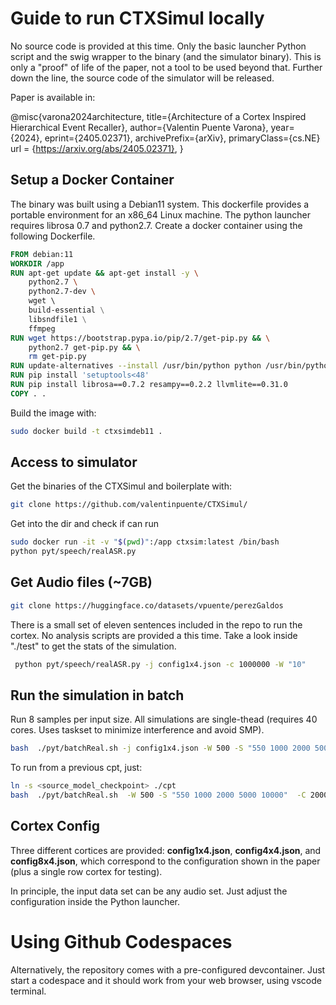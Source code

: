 
# Guide to run CTXSimul locally

No source code is provided at this time. Only the basic launcher Python script and the 
swig wrapper to the binary (and the simulator binary). This is only a 
"proof" of life of the paper, not a tool to be used beyond that. Further down the line, the source
code of the simulator will be released.

Paper is available in:

@misc{varona2024architecture,
      title={Architecture of a Cortex Inspired Hierarchical Event Recaller}, 
      author={Valentin Puente Varona},
      year={2024},
      eprint={2405.02371},
      archivePrefix={arXiv},
      primaryClass={cs.NE}
      url = {https://arxiv.org/abs/2405.02371},
}

## Setup a Docker Container 

The binary was built using a Debian11 system. This dockerfile provides a portable 
environment for an x86_64 Linux machine. The python launcher requires librosa 0.7 and python2.7. 
Create a docker container using the following Dockerfile. 

```Dockerfile
FROM debian:11 
WORKDIR /app
RUN apt-get update && apt-get install -y \
    python2.7 \
    python2.7-dev \ 
    wget \ 
    build-essential \
    libsndfile1 \
    ffmpeg
RUN wget https://bootstrap.pypa.io/pip/2.7/get-pip.py && \
    python2.7 get-pip.py && \
    rm get-pip.py
RUN update-alternatives --install /usr/bin/python python /usr/bin/python2.7 1
RUN pip install 'setuptools<48'
RUN pip install librosa==0.7.2 resampy==0.2.2 llvmlite==0.31.0
COPY . .
```

Build the image with:

```bash
sudo docker build -t ctxsimdeb11 .
```

## Access to simulator

Get the binaries of the CTXSimul and boilerplate with:

```bash
git clone https://github.com/valentinpuente/CTXSimul/
```

Get into the dir and check if can run 

```bash
sudo docker run -it -v "$(pwd)":/app ctxsim:latest /bin/bash
python pyt/speech/realASR.py
```

## Get Audio files (~7GB)
```bash
git clone https://huggingface.co/datasets/vpuente/perezGaldos
```

There is a small set of eleven sentences included in the repo to run the cortex. No analysis scripts are
provided a this time. Take a look inside "./test" to get the stats of the simulation.

```bash
 python pyt/speech/realASR.py -j config1x4.json -c 1000000 -W "10"
 ```

## Run the simulation in batch

Run 8 samples per input size. All simulations are single-thead (requires 40 cores. Uses taskset to 
minimize interference and avoid SMP).

```bash
bash  ./pyt/batchReal.sh -j config1x4.json -W 500 -S "550 1000 2000 5000 10000"  -C 20000000000 -I 0 -R 8
```

To run from a previous cpt, just:

```bash
ln -s <source_model_checkpoint> ./cpt
bash  ./pyt/batchReal.sh  -W 500 -S "550 1000 2000 5000 10000"  -C 20000000000 -I 0 -R 8 -K
```


## Cortex Config

Three different cortices are provided: __config1x4.json__, __config4x4.json__, and __config8x4.json__, which correspond to the
configuration shown in the paper (plus a single row cortex for testing).

In principle, the input data set can be any audio set. Just adjust the configuration inside the Python launcher.

# Using Github Codespaces

Alternatively, the repository comes with a pre-configured devcontainer.
Just start a codespace and it should work from your web browser, using vscode terminal.

